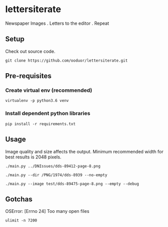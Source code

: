 # lettersiterate
Newspaper Images . Letters to the editor . Repeat

## Setup
Check out source code.

`git clone https://github.com/ooduor/lettersiterate.git`

## Pre-requisites

### Create virtual env (recommended)
`virtualenv -p python3.6 venv`

### Install dependent python libraries
`pip install -r requirements.txt`

## Usage

Image quality and size affects the output. Minimum recommended width for best results is 2048 pixels.

`./main.py ../DNIssues/dds-89412-page-8.png`

`./main.py --dir /PNG/1974/dds-8939 --no-empty`

`./main.py --image test/dds-89475-page-8.png --empty --debug`

## Gotchas

OSError: [Errno 24] Too many open files

`ulimit -n 7200`